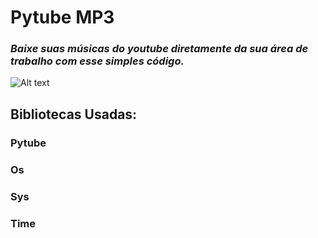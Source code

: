 # **Pytube MP3**

### _Baixe suas músicas do youtube diretamente da sua área de trabalho com esse simples código._


![Alt text](/relative/path/to/Screenshot_1.png?raw=true "Optional Title")


## Bibliotecas Usadas:


### Pytube


### Os


### Sys


### Time
